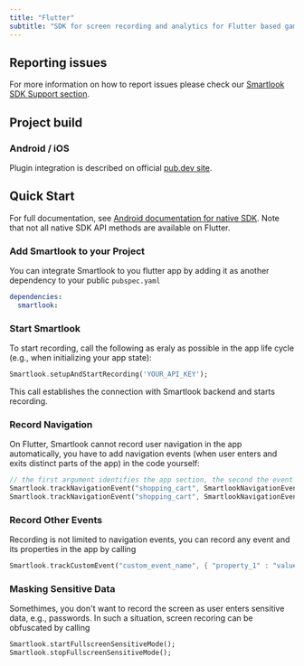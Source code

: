 ```yaml
---
title: "Flutter"
subtitle: "SDK for screen recording and analytics for Flutter based games/apps."
---
```


## Reporting issues

For more information on how to report issues please check our [Smartlook SDK Support section](https://smartlook.github.io/docs/sdk/support/#how-to-submit-an-issue).

## Project build

### Android / iOS

Plugin integration is described on official <a href="https://pub.dev/packages/smartlook"> pub.dev site</a>.

## Quick Start

For full documentation, see <a href="https://smartlook.github.io/docs/sdk/android/"> Android documentation for native SDK</a>. Note that not all native SDK API methods are available on Flutter.

### Add Smartlook to your Project

You can integrate Smartlook to you flutter app by adding it as another dependency to your public `pubspec.yaml`
```yaml
dependencies:
  smartlook:
```

### Start Smartlook

To start recording, call the following as eraly as possible in the app life cycle (e.g., when initializing your app state):

```dart
Smartlook.setupAndStartRecording('YOUR_API_KEY');
```

This call establishes the connection with Smartlook backend and starts recording.

### Record Navigation

On Flutter, Smartlook cannot record user navigation in the app automatically, you have to add navigation events (when user enters and exits distinct parts of the app) in the code yourself:

```dart
// the first argument identifies the app section, the second the event type
Smartlook.trackNavigationEvent("shopping_cart", SmartlookNavigationEventType.enter);
Smartlook.trackNavigationEvent("shopping_cart", SmartlookNavigationEventType.exit);
```

### Record Other Events

Recording is not limited to navigation events, you can record any event and its properties in the app by calling
```dart
Smartlook.trackCustomEvent("custom_event_name", { "property_1" : "value_1"} );
```

### Masking Sensitive Data

Somethimes, you don't want to record the screen as user enters sensitive data, e.g., passwords. In such a situation, screen recoring can be obfuscated by calling
```dart
Smartlook.startFullscreenSensitiveMode();
Smartlook.stopFullscreenSensitiveMode();
```
